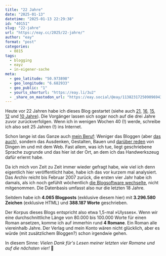 ```yaml
---
title: "22 Jahre"
date: "2025-01-13"
datetime: "2025-01-13 22:29:38"
id: "40151"
slug: "22-jahre"
url: "https://eay.cc/2025/22-jahre/"
author: "eay"
format: "post"
categories:
  - 0815
tags:
  - blogging
  - eayz
  - in-eigener-sache
meta:
  - geo_latitude: "50.973898"
  - geo_longitude: "6.682933"
  - geo_public: "1"
  - yourls_shorturl: "https://eay.li/3u2"
  - _share_on_mastodon_url: "https://eay.social/@eay/113823172509096943"
---
```


Heute vor 22 Jahren habe ich dieses Blog gestartet (siehe auch [21](https://eay.cc/2024/21-jahre/), [16](https://eay.cc/2019/16-jahre/), [15](https://eay.cc/2018/15-jahre/), [12](https://eay.cc/2015/12-jahre/) und [10 Jahre](https://eay.cc/2013/10-jahre-eayz/)). Die Vorgänger lassen sich sogar noch auf die drei Jahre zuvor zurückverfolgen. Wenn ich in wenigen Wochen 40 (!) werde, schreibe ich also seit 25 Jahren (!) ins Internet.

Schon lange ist das Ganze auch [mein Beruf](https://hypercode.de/): Weniger das Bloggen (aber [das auch](https://hypercode.de/blog/)), sondern das Ausdenken, Gestalten, Bauen und [darüber reden](https://hypercode.de/blog/lehre-web-technologien-und-ux/) von Dingen im und mit dem Web. Fast allem, was ich tue, liegt geschriebene Sprache zugrunde und das hier ist der Ort, an dem ich das Handwerks­zeug dafür erlernt habe.

Da ich mich von Zeit zu Zeit immer wieder gefragt habe, wie viel ich denn eigentlich hier veröffent­licht habe, habe ich das vor kurzem mal analysiert. Das Archiv reicht bis Februar 2007 zurück, die ersten vier Jahr habe ich damals, als ich noch gefühlt wöchentlich [die Blogsoftware wechselte](https://eay.cc/2015/blogsoftware/), nicht mitgenommen. Die Datenbasis umfasst also nur die letzten 18 Jahre.

Seitdem habe ich **4.065 Blogposts** (exklusive diesem hier) mit **3.296.580 Zeichen** (exklusive HTML) und **388.187 Worte** geschrieben.

Der Korpus dieses Blogs entspricht also etwa 1,5-mal »Ulysses«. Wenn wir eine durchschnittliche Länge von 80.000 bis 100.000 Worte für einen Roman ansetzen, komme ich auf immerhin rund **4 Romane**. Ein Roman alle viereinhalb Jahre. Der Verlag und mein Konto wären nicht glücklich, aber es würde (mit zusätzlichem Bloggen?) schon irgendwie gehen.

In diesem Sinne: _Vielen Dank für's Lesen meiner letzten vier Romane und auf die nächsten vier!_ 🎉
